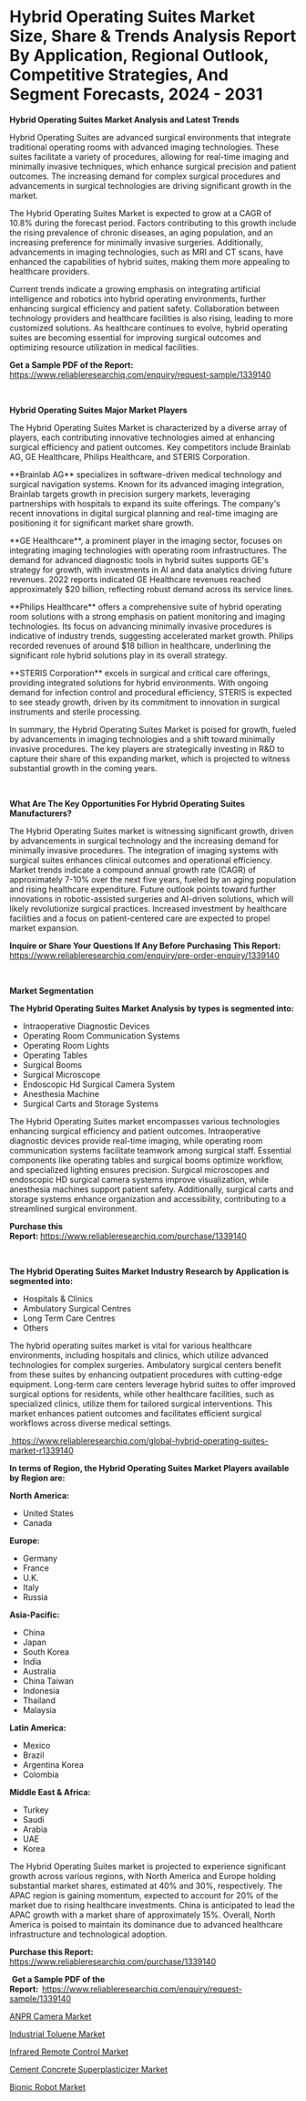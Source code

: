 <p><h1>Hybrid Operating Suites Market Size, Share & Trends Analysis Report By Application, Regional Outlook, Competitive Strategies, And Segment Forecasts, 2024 - 2031</h1></p><p><strong>Hybrid Operating Suites Market Analysis and Latest Trends</strong></p>
<p><p>Hybrid Operating Suites are advanced surgical environments that integrate traditional operating rooms with advanced imaging technologies. These suites facilitate a variety of procedures, allowing for real-time imaging and minimally invasive techniques, which enhance surgical precision and patient outcomes. The increasing demand for complex surgical procedures and advancements in surgical technologies are driving significant growth in the market.</p><p>The Hybrid Operating Suites Market is expected to grow at a CAGR of 10.8% during the forecast period. Factors contributing to this growth include the rising prevalence of chronic diseases, an aging population, and an increasing preference for minimally invasive surgeries. Additionally, advancements in imaging technologies, such as MRI and CT scans, have enhanced the capabilities of hybrid suites, making them more appealing to healthcare providers.</p><p>Current trends indicate a growing emphasis on integrating artificial intelligence and robotics into hybrid operating environments, further enhancing surgical efficiency and patient safety. Collaboration between technology providers and healthcare facilities is also rising, leading to more customized solutions. As healthcare continues to evolve, hybrid operating suites are becoming essential for improving surgical outcomes and optimizing resource utilization in medical facilities.</p></p>
<p><strong>Get a Sample PDF of the Report:&nbsp;</strong> <a href="https://www.reliableresearchiq.com/enquiry/request-sample/1339140?utm_campaign=1106&utm_medium=2&utm_source=Github&utm_content=ia&utm_term=20102024&utm_id=hybrid-operating-suites">https://www.reliableresearchiq.com/enquiry/request-sample/1339140</a></p>
<p>&nbsp;</p>
<p><strong>Hybrid Operating Suites Major Market Players</strong></p>
<p><p>The Hybrid Operating Suites Market is characterized by a diverse array of players, each contributing innovative technologies aimed at enhancing surgical efficiency and patient outcomes. Key competitors include Brainlab AG, GE Healthcare, Philips Healthcare, and STERIS Corporation.</p><p>**Brainlab AG** specializes in software-driven medical technology and surgical navigation systems. Known for its advanced imaging integration, Brainlab targets growth in precision surgery markets, leveraging partnerships with hospitals to expand its suite offerings. The company's recent innovations in digital surgical planning and real-time imaging are positioning it for significant market share growth.</p><p>**GE Healthcare**, a prominent player in the imaging sector, focuses on integrating imaging technologies with operating room infrastructures. The demand for advanced diagnostic tools in hybrid suites supports GE's strategy for growth, with investments in AI and data analytics driving future revenues. 2022 reports indicated GE Healthcare revenues reached approximately $20 billion, reflecting robust demand across its service lines.</p><p>**Philips Healthcare** offers a comprehensive suite of hybrid operating room solutions with a strong emphasis on patient monitoring and imaging technologies. Its focus on advancing minimally invasive procedures is indicative of industry trends, suggesting accelerated market growth. Philips recorded revenues of around $18 billion in healthcare, underlining the significant role hybrid solutions play in its overall strategy.</p><p>**STERIS Corporation** excels in surgical and critical care offerings, providing integrated solutions for hybrid environments. With ongoing demand for infection control and procedural efficiency, STERIS is expected to see steady growth, driven by its commitment to innovation in surgical instruments and sterile processing.</p><p>In summary, the Hybrid Operating Suites Market is poised for growth, fueled by advancements in imaging technologies and a shift toward minimally invasive procedures. The key players are strategically investing in R&D to capture their share of this expanding market, which is projected to witness substantial growth in the coming years.</p></p>
<p>&nbsp;</p>
<p><strong>What Are The Key Opportunities For Hybrid Operating Suites Manufacturers?</strong></p>
<p><p>The Hybrid Operating Suites market is witnessing significant growth, driven by advancements in surgical technology and the increasing demand for minimally invasive procedures. The integration of imaging systems with surgical suites enhances clinical outcomes and operational efficiency. Market trends indicate a compound annual growth rate (CAGR) of approximately 7-10% over the next five years, fueled by an aging population and rising healthcare expenditure. Future outlook points toward further innovations in robotic-assisted surgeries and AI-driven solutions, which will likely revolutionize surgical practices. Increased investment by healthcare facilities and a focus on patient-centered care are expected to propel market expansion.</p></p>
<p><strong>Inquire or Share Your Questions If Any Before Purchasing This Report:</strong> <a href="https://www.reliableresearchiq.com/enquiry/pre-order-enquiry/1339140?utm_campaign=1106&utm_medium=2&utm_source=Github&utm_content=ia&utm_term=20102024&utm_id=hybrid-operating-suites">https://www.reliableresearchiq.com/enquiry/pre-order-enquiry/1339140</a></p>
<p>&nbsp;</p>
<p><strong>Market Segmentation</strong></p>
<p><strong>The Hybrid Operating Suites Market Analysis by types is segmented into:</strong></p>
<p><ul><li>Intraoperative Diagnostic Devices</li><li>Operating Room Communication Systems</li><li>Operating Room Lights</li><li>Operating Tables</li><li>Surgical Booms</li><li>Surgical Microscope</li><li>Endoscopic Hd Surgical Camera System</li><li>Anesthesia Machine</li><li>Surgical Carts and Storage Systems</li></ul></p>
<p><p>The Hybrid Operating Suites market encompasses various technologies enhancing surgical efficiency and patient outcomes. Intraoperative diagnostic devices provide real-time imaging, while operating room communication systems facilitate teamwork among surgical staff. Essential components like operating tables and surgical booms optimize workflow, and specialized lighting ensures precision. Surgical microscopes and endoscopic HD surgical camera systems improve visualization, while anesthesia machines support patient safety. Additionally, surgical carts and storage systems enhance organization and accessibility, contributing to a streamlined surgical environment.</p></p>
<p><strong>Purchase this Report:&nbsp;</strong><a href="https://www.reliableresearchiq.com/purchase/1339140?utm_campaign=1106&utm_medium=2&utm_source=Github&utm_content=ia&utm_term=20102024&utm_id=hybrid-operating-suites">https://www.reliableresearchiq.com/purchase/1339140</a></p>
<p>&nbsp;</p>
<p><strong>The Hybrid Operating Suites Market Industry Research by Application is segmented into:</strong></p>
<p><ul><li>Hospitals & Clinics</li><li>Ambulatory Surgical Centres</li><li>Long Term Care Centres</li><li>Others</li></ul></p>
<p><p>The hybrid operating suites market is vital for various healthcare environments, including hospitals and clinics, which utilize advanced technologies for complex surgeries. Ambulatory surgical centers benefit from these suites by enhancing outpatient procedures with cutting-edge equipment. Long-term care centers leverage hybrid suites to offer improved surgical options for residents, while other healthcare facilities, such as specialized clinics, utilize them for tailored surgical interventions. This market enhances patient outcomes and facilitates efficient surgical workflows across diverse medical settings.</p></p>
<p><a href="https://www.reliableresearchiq.com/global-hybrid-operating-suites-market-r1339140?utm_campaign=1106&utm_medium=2&utm_source=Github&utm_content=ia&utm_term=20102024&utm_id=hybrid-operating-suites">&nbsp;https://www.reliableresearchiq.com/global-hybrid-operating-suites-market-r1339140</a></p>
<p><strong>In terms of Region, the Hybrid Operating Suites Market Players available by Region are:</strong></p>
<p>
    <p> <strong> North America: </strong>
        <ul>
            <li>United States</li>
            <li>Canada</li>
        </ul>
        </p> 
    <p> <strong> Europe: </strong>
        <ul>
            <li>Germany</li>
            <li>France</li>
            <li>U.K.</li>
            <li>Italy</li>
            <li>Russia</li>
        </ul>
        </p> 
    <p> <strong> Asia-Pacific: </strong>
        <ul>
            <li>China</li>
            <li>Japan</li>
            <li>South Korea</li>
            <li>India</li>
            <li>Australia</li>
            <li>China Taiwan</li>
            <li>Indonesia</li>
            <li>Thailand</li>
            <li>Malaysia</li>
        </ul>
        </p> 
    <p> <strong> Latin America: </strong>
        <ul>
            <li>Mexico</li>
            <li>Brazil</li>
            <li>Argentina Korea</li>
            <li>Colombia</li>
        </ul>
        </p> 
    <p> <strong> Middle East & Africa: </strong>
        <ul>
            <li>Turkey</li>
            <li>Saudi</li>
            <li>Arabia</li>
            <li>UAE</li>
            <li>Korea</li>
        </ul>
    </p>
    </p>
<p><p>The Hybrid Operating Suites market is projected to experience significant growth across various regions, with North America and Europe holding substantial market shares, estimated at 40% and 30%, respectively. The APAC region is gaining momentum, expected to account for 20% of the market due to rising healthcare investments. China is anticipated to lead the APAC growth with a market share of approximately 15%. Overall, North America is poised to maintain its dominance due to advanced healthcare infrastructure and technological adoption.</p></p>
<p><strong>Purchase this Report: </strong><a href="https://www.reliableresearchiq.com/purchase/1339140?utm_campaign=1106&utm_medium=2&utm_source=Github&utm_content=ia&utm_term=20102024&utm_id=hybrid-operating-suites">https://www.reliableresearchiq.com/purchase/1339140</a></p>
<p>&nbsp;<strong>Get a Sample PDF of the Report:&nbsp;&nbsp;</strong><a href="https://www.reliableresearchiq.com/enquiry/request-sample/1339140?utm_campaign=1106&utm_medium=2&utm_source=Github&utm_content=ia&utm_term=20102024&utm_id=hybrid-operating-suites">https://www.reliableresearchiq.com/enquiry/request-sample/1339140</a></p>
<p><strong></strong></p>
<p><p><a href="https://www.linkedin.com/pulse/anpr-camera-market-global-regional-analysis-focus-region-6uvre?utm_campaign=1106&utm_medium=2&utm_source=Github&utm_content=ia&utm_term=20102024&utm_id=hybrid-operating-suites">ANPR Camera Market</a></p><p><a href="https://github.com/hentonwytandusyl0/Market-Research-Report-List-1/blob/main/industrial-toluene-market.md?utm_campaign=1106&utm_medium=2&utm_source=Github&utm_content=ia&utm_term=20102024&utm_id=hybrid-operating-suites">Industrial Toluene Market</a></p><p><a href="https://www.linkedin.com/pulse/infrared-remote-control-market-growth-segmentation-regional-qc0ce?utm_campaign=1106&utm_medium=2&utm_source=Github&utm_content=ia&utm_term=20102024&utm_id=hybrid-operating-suites">Infrared Remote Control Market</a></p><p><a href="https://github.com/janeengrenong0/Market-Research-Report-List-1/blob/main/cement-concrete-superplasticizer-market.md?utm_campaign=1106&utm_medium=2&utm_source=Github&utm_content=ia&utm_term=20102024&utm_id=hybrid-operating-suites">Cement Concrete Superplasticizer Market</a></p><p><a href="https://issuu.com/reportprime-2/docs/bionic-robot-market-size-2030.pptx_737bfeae33c34c?utm_campaign=1106&utm_medium=2&utm_source=Github&utm_content=ia&utm_term=20102024&utm_id=hybrid-operating-suites">Bionic Robot Market</a></p></p>